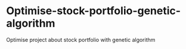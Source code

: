 # Optimise-stock-portfolio-genetic-algorithm
Optimise project about stock portfolio with genetic algorithm
